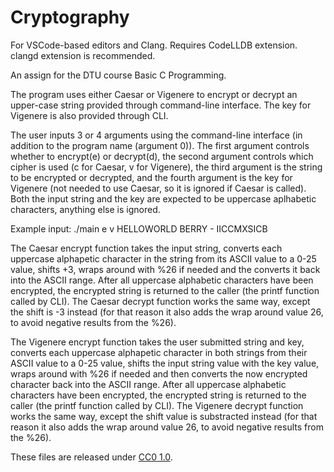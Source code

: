 # Cryptography

For VSCode-based editors and Clang. Requires CodeLLDB extension. clangd extension is recommended.

An assign for the DTU course Basic C Programming.

The program uses either Caesar or Vigenere to encrypt or decrypt an upper-case string provided through command-line interface. The key for Vigenere is also provided through CLI.

The user inputs 3 or 4 arguments using the command-line interface (in addition to the program name (argument 0)). The first argument controls whether to encrypt(e) or decrypt(d), the second argument controls which cipher is used (c for Caesar, v for Vigenere), the third argument is the string to be encrypted or decrypted, and the fourth argument is the key for Vigenere (not needed to use Caesar, so it is ignored if Caesar is called). Both the input string and the key are expected to be uppercase aplhabetic characters, anything else is ignored. 

Example input: ./main e v HELLOWORLD BERRY - IICCMXSICB

The Caesar encrypt function takes the input string, converts each uppercase alphapetic character in the string from its ASCII value to a 0-25 value, shifts +3, wraps around with %26 if needed and the converts it back into the ASCII range. After all uppercase alphabetic characters have been encrypted, the encrypted string is returned to the caller (the printf function called by CLI). The Caesar decrypt function works the same way, except the shift is -3 instead (for that reason it also adds the wrap around value 26, to avoid negative results from the %26).

The Vigenere encrypt function takes the user submitted string and key, converts each uppercase alphapetic character in both strings from their ASCII value to a 0-25 value, shifts the input string value with the key value, wraps around with %26 if needed and then converts the now encrypted character back into the ASCII range. After all uppercase alphabetic characters have been encrypted, the encrypted string is returned to the caller (the printf function called by CLI). The Vigenere decrypt function works the same way, except the shift value is substracted instead (for that reason it also adds the wrap around value 26, to avoid negative results from the %26).

These files are released under [CC0 1.0](LICENSE).
